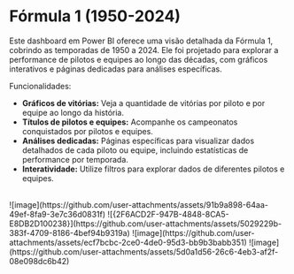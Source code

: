 # Fórmula 1 (1950-2024)
Este dashboard em Power BI oferece uma visão detalhada da Fórmula 1, cobrindo as temporadas de 1950 a 2024. Ele foi projetado para explorar a performance de pilotos e equipes ao longo das décadas, com gráficos interativos e páginas dedicadas para análises específicas.

Funcionalidades:
<ul>
  <li><b>Gráficos de vitórias:</b> Veja a quantidade de vitórias por piloto e por equipe ao longo da história.</li>
  <li><b>Títulos de pilotos e equipes:</b> Acompanhe os campeonatos conquistados por pilotos e equipes.</li>
  <li><b>Análises dedicadas:</b> Páginas específicas para visualizar dados detalhados de cada piloto ou equipe, incluindo estatísticas de performance por temporada.</li>
  <li><b>Interatividade:</b> Utilize filtros para explorar dados de diferentes pilotos e equipes.</li>
</ul>
<br>
![image](https://github.com/user-attachments/assets/91b9a898-64aa-49ef-8fa9-3e7c36d0831f)
![{2F6ACD2F-947B-4848-8CA5-E8DB2D100238}](https://github.com/user-attachments/assets/5029229b-383f-4709-8186-4bef94b9319a)
![image](https://github.com/user-attachments/assets/ecf7bcbc-2ce0-4de0-95d3-bb9b3babb351)
![image](https://github.com/user-attachments/assets/5d0a1d56-26c6-4eb3-af2f-08e098dc6b42)




